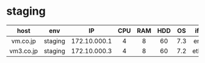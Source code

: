 staging
================

|host|env|IP|CPU|RAM|HDD|OS|if1|if2|if3|
|:-:|:-:|:-:|:-:|:-:|:-:|:-:|:-:|:-:|:-:|
|vm.co.jp|staging|172.10.000.1|4|8|60|7.3|eno|eno33557248|na|
|vm3.co.jp|staging|172.10.000.3|4|8|60|7.2|eth1|eth2|na|


